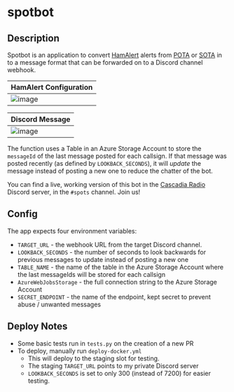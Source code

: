 # spotbot

## Description

Spotbot is an application to convert [HamAlert](https://hamalert.org/) alerts from [POTA](https://pota.app) or [SOTA](https://www.sota.org.uk/) in to a message format that can be forwarded on to a Discord channel webhook.

| HamAlert Configuration |
| -- |
| ![image](https://github.com/user-attachments/assets/c25f8966-e107-4e67-838c-11ada7c5309d) |

| Discord Message |
| -- |
| ![image](https://github.com/user-attachments/assets/f664d60f-2042-4b2d-9c88-4ce4051f17c7) |


The function uses a Table in an Azure Storage Account to store the `messageId` of the last message posted for each callsign. If that message was posted recently (as defined by `LOOKBACK_SECONDS`), it will _update_ the message instead of posting a new one to reduce the chatter of the bot.

You can find a live, working version of this bot in the [Cascadia Radio](https://www.cascadiaradio.org/) Discord server, in the `#spots` channel. Join us!

## Config

The app expects four environment variables: 
- `TARGET_URL` - the webhook URL from the target Discord channel.
- `LOOKBACK_SECONDS` - the number of seconds to look backwards for previous messages to update instead of posting a new one
- `TABLE_NAME` - the name of the table in the Azure Storage Account where the last messageIds will be stored for each callsign
- `AzureWebJobsStorage` - the full connection string to the Azure Storage Account
- `SECRET_ENDPOINT` - the name of the endpoint, kept secret to prevent abuse / unwanted messages

## Deploy Notes

- Some basic tests run in `tests.py` on the creation of a new PR
- To deploy, manually run `deploy-docker.yml`
    - This will deploy to the staging slot for testing. 
    - The staging `TARGET_URL` points to my private Discord server
    - `LOOKBACK_SECONDS` is set to only 300 (instead of 7200) for easier testing.